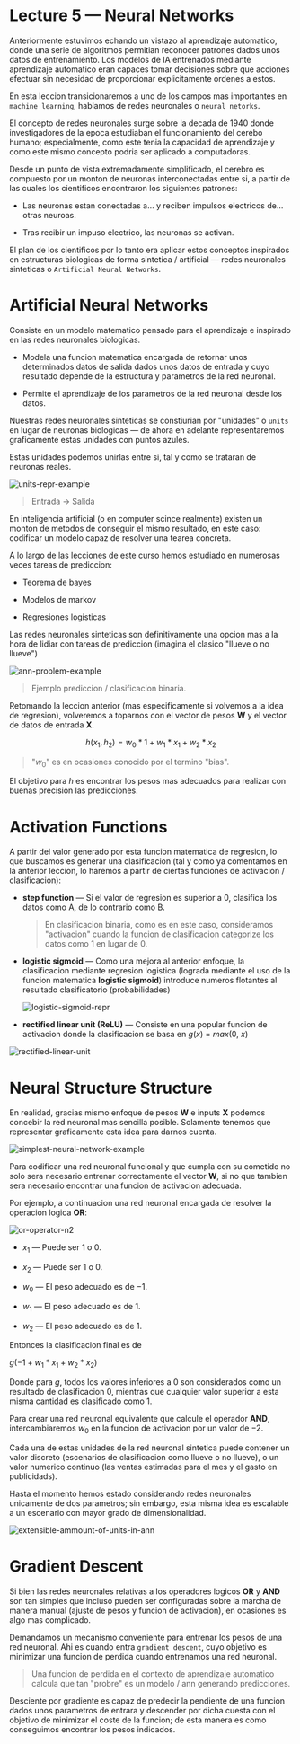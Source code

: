 # Lecture 5 — Neural Networks

Anteriormente estuvimos echando un vistazo al aprendizaje automatico, donde una serie de algoritmos permitian reconocer patrones dados unos datos de entrenamiento. Los modelos de IA entrenados mediante aprendizaje automatico eran capaces tomar decisiones sobre que acciones efectuar sin necesidad de proporcionar explicitamente ordenes a estos.

En esta leccion transicionaremos a uno de los campos mas importantes en `machine learning`, hablamos de redes neuronales o `neural netorks`.

El concepto de redes neuronales surge sobre la decada de 1940 donde investigadores de la epoca estudiaban el funcionamiento del cerebo humano; especialmente, como este tenia la capacidad de aprendizaje y como este mismo concepto podria ser aplicado a computadoras.

Desde un punto de vista extremadamente simplificado, el cerebro es compuesto por un monton de neuronas interconectadas entre si, a partir de las cuales los cientificos encontraron los siguientes patrones:

- Las neuronas estan conectadas a... y reciben impulsos electricos de... otras neuroas.

- Tras recibir un impuso electrico, las neuronas se activan.

El plan de los cientificos por lo tanto era aplicar estos conceptos inspirados en estructuras biologicas de forma sintetica / artificial — redes neuronales sinteticas o `Artificial Neural Networks`.

# Artificial Neural Networks

Consiste en un modelo matematico pensado para el aprendizaje e inspirado en las redes neuronales biologicas.

- Modela una funcion matematica encargada de retornar unos determinados datos de salida dados unos datos de entrada y cuyo resultado depende de la estructura y parametros de la red neuronal.

- Permite el aprendizaje de los parametros de la red neuronal desde los datos.

Nuestras redes neuronales sinteticas se constiurian por "unidades" o `units` en lugar de neuronas biologicas — de ahora en adelante representaremos graficamente estas unidades con puntos azules.

Estas unidades podemos unirlas entre si, tal y como se trataran de neuronas reales.

![units-repr-example](./imgs/units-repr-example.png)

> Entrada -> Salida

En inteligencia artificial (o en computer scince realmente) existen un monton de metodos de conseguir el mismo resultado, en este caso: codificar un modelo capaz de resolver una tearea concreta.

A lo largo de las lecciones de este curso hemos estudiado en numerosas veces tareas de prediccion:

- Teorema de bayes

- Modelos de markov

- Regresiones logisticas

Las redes neuronales sinteticas son definitivamente una opcion mas a la hora de lidiar con tareas de prediccion (imagina el clasico "llueve o no llueve")

![ann-problem-example](./imgs/ann-problem-example.png)

> Ejemplo prediccion / clasificacion binaria.

Retomando la leccion anterior (mas especificamente si volvemos a la idea de regresion), volveremos a toparnos con el vector de pesos **W** y el vector de datos de entrada **X**.

```math
h(x_1, h_2) = w_0 * 1 + w_1 * x_1 + w_2 * x_2
```

> "$w_0$" es en ocasiones conocido por el termino "bias".

El objetivo para $h$ es encontrar los pesos mas adecuados para realizar con buenas precision las predicciones.

# Activation Functions

A partir del valor generado por esta funcion matematica de regresion, lo que buscamos es generar una clasificacion (tal y como ya comentamos en la anterior leccion, lo haremos a partir de ciertas funciones de activacion / clasificacion):

- **step function** — Si el valor de regresion es superior a 0, clasifica los datos como A, de lo contrario como B.

  > En clasificacion binaria, como es en este caso, consideramos "activacion" cuando la funcion de clasificacion categorize los datos como 1 en lugar de 0.

- **logistic sigmoid** — Como una mejora al anterior enfoque, la clasificacion mediante regresion logistica (lograda mediante el uso de la funcion matematica **logistic sigmoid**) introduce numeros flotantes al resultado clasificatorio (probabilidades)

  ![logistic-sigmoid-repr](./imgs/logistic-sigmoid-repr.png)

- **rectified linear unit (ReLU)** — Consiste en una popular funcion de activacion donde la clasificacion se basa en $g(x)\ =\ max(0,\ x)$

![rectified-linear-unit](./imgs/rectified-linear-unit.png)

# Neural Structure Structure

En realidad, gracias mismo enfoque de pesos **W** e inputs **X** podemos concebir la red neuronal mas sencilla posible. Solamente tenemos que representar graficamente esta idea para darnos cuenta.

![simplest-neural-network-example](./imgs/simplest-neural-network-example.png)

Para codificar una red neuronal funcional y que cumpla con su cometido no solo sera necesario entrenar correctamente el vector **W**, si no que tambien sera necesario encontrar una funcion de activacion adecuada.

Por ejemplo, a continuacion una red neuronal encargada de resolver la operacion logica **OR**:

![or-operator-n2](./imgs/or-operator-n2.png)

- $x_1$ — Puede ser $1$ o $0$.

- $x_2$ — Puede ser $1$ o $0$.

- $w_0$ — El peso adecuado es de $-1$.

- $w_1$ — El peso adecuado es de $1$.

- $w_2$ — El peso adecuado es de $1$.

Entonces la clasificacion final es de

$g(-1 + w_1 * x_1 + w_2 * x_2)$

Donde para $g$, todos los valores inferiores a $0$ son considerados como un resultado de clasificacion $0$, mientras que cualquier valor superior a esta misma cantidad es clasificado como $1$.

Para crear una red neuronal equivalente que calcule el operador **AND**, intercambiaremos $w_0$ en la funcion de activacion por un valor de $-2$.

Cada una de estas unidades de la red neuronal sintetica puede contener un valor discreto (escenarios de clasificacion como llueve o no llueve), o un valor numerico continuo (las ventas estimadas para el mes y el gasto en publicidads).

Hasta el momento hemos estado considerando redes neuronales unicamente de dos parametros; sin embargo, esta misma idea es escalable a un escenario con mayor grado de dimensionalidad.

![extensible-ammount-of-units-in-ann](./imgs/extensible-ammount-of-units-in-ann.png)

# Gradient Descent

Si bien las redes neuronales relativas a los operadores logicos **OR** y **AND** son tan simples que incluso pueden ser configuradas sobre la marcha de manera manual (ajuste de pesos y funcion de activacion), en ocasiones es algo mas complicado.

Demandamos un mecanismo conveniente para entrenar los pesos de una red neuronal. Ahi es cuando entra `gradient descent`, cuyo objetivo es minimizar una funcion de perdida cuando entrenamos una red neuronal.

> Una funcion de perdida en el contexto de aprendizaje automatico calcula que tan "probre" es un modelo / ann generando predicciones.

Desciente por gradiente es capaz de predecir la pendiente de una funcion dados unos parametros de entrara y descender por dicha cuesta con el objetivo de minimizar el coste de la funcion; de esta manera es como conseguimos encontrar los pesos indicados.
